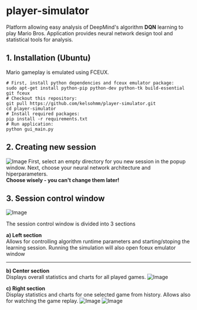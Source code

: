 # player-simulator

Platform allowing easy analysis of DeepMind's algorithm **DQN** learning to play Mario Bros.
Application provides neural network design tool and statistical tools for analysis.

## 1. Installation (Ubuntu)
Mario gameplay is emulated using FCEUX.
```
# First, install python dependencies and fceux emulator package:
sudo apt-get install python-pip python-dev python-tk build-essential git fceux
# Checkout this repository:
git pull https://github.com/kelsohmm/player-simulator.git
cd player-simulator
# Install required packages:
pip install -r requirements.txt
# Run application:
python gui_main.py
```

## 2. Creating new session
![Image](https://i.imgur.com/cTsw38P.png)
First, select an empty directory for you new session in the popup window.
Next, choose your neural network architecture and hiperparameters.  
**Choose wisely - you can't change them later!**

## 3. Session control window
![Image](https://i.imgur.com/KZpBFi0.png)

The session control window is divided into 3 sections

**a) Left section**  
Allows for controlling algorithm runtime parameters and starting/stoping the learning session.
Running the simulation will also open fceux emulator window

---

**b) Center section**  
Displays overall statistics and charts for all played games.
![Image](https://i.imgur.com/i0hLcG0.png)

**c) Right section**  
Display statistics and charts for one selected game from history. Allows also for watching the game replay.
![Image](https://i.imgur.com/r3TWnwZ.png)
![Image](https://i.imgur.com/GyueMWM.png)
